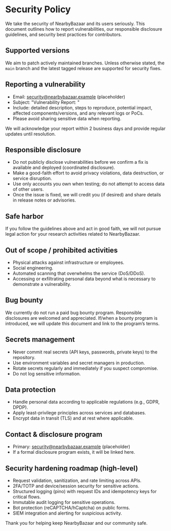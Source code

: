 # Security Policy

We take the security of NearbyBazaar and its users seriously. This document outlines how to report vulnerabilities, our responsible disclosure guidelines, and security best practices for contributors.

## Supported versions
We aim to patch actively maintained branches. Unless otherwise stated, the `main` branch and the latest tagged release are supported for security fixes.

## Reporting a vulnerability
- Email: security@nearbybazaar.example (placeholder)
- Subject: "Vulnerability Report: <short summary>"
- Include: detailed description, steps to reproduce, potential impact, affected components/versions, and any relevant logs or PoCs.
- Please avoid sharing sensitive data when reporting.

We will acknowledge your report within 2 business days and provide regular updates until resolution.

## Responsible disclosure
- Do not publicly disclose vulnerabilities before we confirm a fix is available and deployed (coordinated disclosure).
- Make a good-faith effort to avoid privacy violations, data destruction, or service disruption.
- Use only accounts you own when testing; do not attempt to access data of other users.
- Once the issue is fixed, we will credit you (if desired) and share details in release notes or advisories.

## Safe harbor
If you follow the guidelines above and act in good faith, we will not pursue legal action for your research activities related to NearbyBazaar.

## Out of scope / prohibited activities
- Physical attacks against infrastructure or employees.
- Social engineering.
- Automated scanning that overwhelms the service (DoS/DDoS).
- Accessing or exfiltrating personal data beyond what is necessary to demonstrate a vulnerability.

## Bug bounty
We currently do not run a paid bug bounty program. Responsible disclosures are welcomed and appreciated. If/when a bounty program is introduced, we will update this document and link to the program’s terms.

## Secrets management
- Never commit real secrets (API keys, passwords, private keys) to the repository.
- Use environment variables and secret managers in production.
- Rotate secrets regularly and immediately if you suspect compromise.
- Do not log sensitive information.

## Data protection
- Handle personal data according to applicable regulations (e.g., GDPR, DPDP).
- Apply least-privilege principles across services and databases.
- Encrypt data in transit (TLS) and at rest where applicable.

## Contact & disclosure program
- Primary: security@nearbybazaar.example (placeholder)
- If a formal disclosure program exists, it will be linked here.

## Security hardening roadmap (high-level)
- Request validation, sanitization, and rate limiting across APIs.
- 2FA/TOTP and device/session security for sensitive actions.
- Structured logging (pino) with request IDs and idempotency keys for critical flows.
- Immutable audit logging for sensitive operations.
- Bot protection (reCAPTCHA/hCaptcha) on public forms.
- SIEM integration and alerting for suspicious activity.

Thank you for helping keep NearbyBazaar and our community safe.
